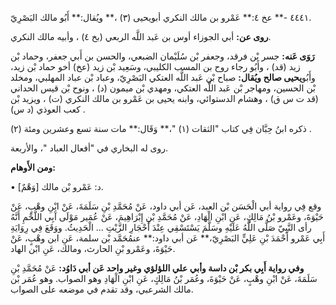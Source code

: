 ٤٤٤١ -** عخ ٤:** عَمْرو بن مالك النكري أبويحيى (٣) ،** ويُقال:** أَبُو مالك البَصْرِيّ.

**روى عن:** أبي الجوزاء أوس بن عَبد اللَّه الربعي (بخ ٤) ، وأبيه مالك النكري.

**رَوَى عَنه:** جسر بْن فرقد، وجعفر بْن سُلَيْمان الضبعي، والحسن بن أَبي جعفر، وحماد بْن زيد (قد) ، وأَبُو رجاء روح بن المسب الكليبي، وسَعِيد بْن زيد (عخ) أخو حماد بْن زيد، وأَبُو**يحيى صالح ويُقال:** صباح بْن عَبد اللَّه العتكي البَصْرِيّ، وعباد بْن عباد المهلبي، ومخلد بْن الحسين، ومهاجر بْن عَبد اللَّه العتكي، ومهدي بْن ميمون (د) ، ونوح بْن قيس الحداني (قد ت س ق) ، وهشام الدستوائي، وابنه يحيى بن عَمْرو بن مالك النكري (ت) ، ويزيد بْن كعب العوذي (د س) .

ذكره ابنُ حِبَّان فِي كتاب "الثقات (١) "،** وَقَال:** مات سنة تسع وعشرين ومئة (٢) .

روى له البخاري في "أفعال العباد "، والأربعة.

**ومن الأَوهام:**

• [وَهْمٌ] د: عَمْرو بْن مالك.

وقع فِي رواية أبي الْحَسَن بْن العبد، عَن أبي داود، عَنْ مُحَمَّدِ بْنِ سَلَمَةَ، عَنْ ابْنِ وهْبٍ، عَنْ حَيْوَةَ، وعَمْرو بْنُ مَالِكٍ، عَنِ ابْنِ الْهَادِ، عَنْ مُحَمَّدِ بْنِ إِبْرَاهِيمَ، عَنْ عُمَير مَوْلَى آَبِي اللَّحْمِ أَنَّهُ رأى النَّبِيّ صَلَّى اللَّهُ عَلَيْهِ وسَلَّمَ يَسْتَسْقِي عِنْدَ أَحْجَارِ الزَّيْتِ ... الْحَدِيثُ. ووَقَعَ فِي رِوَايَةِ أَبِي عَمْرو أَحْمَدَ بْنِ عَلِيٍّ البَصْرِيّ،** عَن أبي داود:** عنمُحَمَّد بْن سلمة، عَنِ ابن وهْبٍ، عَنْ حَيْوَةَ، وعَمْرو بْنِ الحارث، ومالك، عَنِ ابْن الهاد.

**وفي رواية أَبِي بكر بْن داسة وأبي علي اللؤلؤي وغير واحد عَن أبي دَاوُد:** عَنْ مُحَمَّدِ بْنِ سَلَمَةَ، عَنْ ابْنِ وهْبٍ، عَنْ حَيْوَةَ، وعُمَر بْنُ مَالِكٍ، عَنِ ابْنِ الْهَادِ وهو الصواب. وهو عُمَر بْن مالك الشرعبي، وقد تقدم في موضعه على الصواب.
